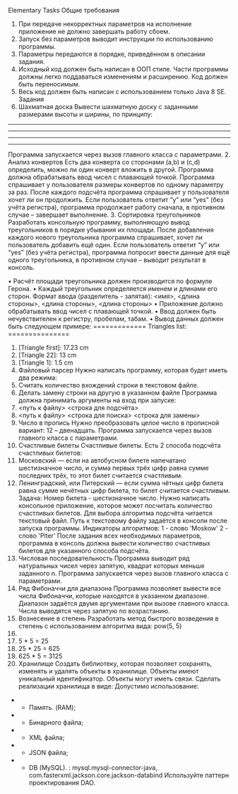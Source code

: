 Elementary Tasks
Общие требования
1.	При передаче некорректных параметров на исполнение приложение не 
должно завершать работу сбоем.
2.	Запуск без параметров выводит инструкции по использованию 
программы.
3.	Параметры передаются в порядке, приведённом в описании задания.
4.	Исходный код должен быть написан в ООП стиле. Части программы 
должны легко поддаваться изменениям и расширению. Код должен быть 
переносимым.
5.	Весь код должен быть написан с использованием только Java 8 SE.
Задания	 
1.	Шахматная доска
Вывести шахматную доску с заданными размерами высоты и ширины, по 
принципу:
*  *  *  *  *  *
  *  *  *  *  *  *
*  *  *  *  *  *
  *  *  *  *  *  *
Программа запускается через вызов главного класса с параметрами.
2.	Анализ конвертов
Есть два конверта со сторонами (a,b) и (c,d) определить, можно ли один 
конверт вложить в другой. Программа должна обрабатывать ввод чисел с 
плавающей точкой. Программа спрашивает у пользователя размеры конвертов 
по одному параметру за раз. После каждого подсчёта программа спрашивает 
у пользователя хочет ли он продолжить. Если пользователь ответит “y” или 
“yes” (без учёта регистра), программа продолжает работу сначала, в 
противном случае – завершает выполнение.
3.	Сортировка треугольников
Разработать консольную программу, выполняющую вывод треугольников в 
порядке убывания их площади. После добавления каждого нового 
треугольника программа спрашивает, хочет ли пользователь добавить ещё 
один. Если пользователь ответит “y” или “yes” (без учёта регистра), 
программа попросит ввести данные для ещё одного треугольника, в 
противном случае – выводит результат в консоль.

•	Расчёт площади треугольника должен производится по формуле 
Герона.
•	Каждый треугольник определяется именем и длинами его сторон. 
Формат ввода (разделитель - запятая): 
<имя>, <длина стороны>, <длина стороны>, <длина стороны>
•	Приложение должно обрабатывать ввод чисел с плавающей точкой.
•	Ввод должен быть нечувствителен к регистру, пробелам, табам.
•	Вывод данных должен быть следующем примере:
============= Triangles list: ===============
1. [Triangle first]: 17.23 сm
2. [Triangle 22]: 13 cm
3. [Triangle 1]: 1.5 cm
4.	Файловый парсер
Нужно написать программу, которая будет иметь два режима:
1.	Считать количество вхождений строки в текстовом файле. 
2.	Делать замену строки на другую в указанном файле
Программа должна принимать аргументы на вход при запуске:
1.	<путь к файлу> <строка для подсчёта>
2.	<путь к файлу> <строка для поиска> <строка для замены>
5.	Число в пропись
Нужно преобразовать целое число в прописной вариант: 12 – двенадцать. 
Программа запускается через вызов главного класса с параметрами.
6.	Счастливые билеты
Счастливые билеты.
Есть 2 способа подсчёта счастливых билетов:
1. Московский — если на автобусном билете напечатано шестизначное число, 
и сумма первых трёх цифр равна сумме последних трёх, то этот билет 
считается счастливым.
2. Ленинградский, или Питерский — если сумма чётных цифр билета равна 
сумме нечётных цифр билета, то билет считается счастливым.
Задача:
Номер билета - шестизначное число. Нужно написать консольное приложение, 
которое может посчитать количество счастливых билетов. Для выбора 
алгоритма подсчёта читается текстовый файл. Путь к текстовому файлу 
задаётся в консоли после запуска программы. Индикаторы алгоритмов:
1 - слово 'Moskow'
2 - слово 'Piter'
После задания всех необходимых параметров, программа в консоль должна 
вывести количество счастливых билетов для указанного способа подсчёта.
7.	Числовая последовательность
Программа выводит ряд натуральных чисел через запятую, квадрат которых 
меньше заданного n. Программа запускается через вызов главного класса с 
параметрами.
8.	Ряд Фибоначчи для диапазона
Программа позволяет вывести все числа Фибоначчи, которые находятся в 
указанном диапазоне. Диапазон задаётся двумя аргументами при вызове 
главного класса. Числа выводятся через запятую по возрастанию.
9.	Вознесение в степень
Разработать  метод быстрого возведения в степень с использованием 
алгоритма вида:
pow(5, 5)   
1.	
2.	5 * 5 = 25
3.	25 * 25 = 625
4.	625 * 5 = 3125
10.	Хранилище
Создать библиотеку, которая позволяет сохранять, изменять и удалять 
объекты в хранилище. 
Объекты имеют уникальный идентификатор. Объекты могут иметь связи.
Сделать реализации хранилища в виде:
Допустимо использование:
-	* Память. (RAM);
-	* Бинарного файла;
-	* XML файла;
-	* JSON файла;
-	* DB (MySQL).
: mysql.mysql-connector-java, 
com.fasterxml.jackson.core.jackson-databind
Используйте паттерн проектирования DAO.

